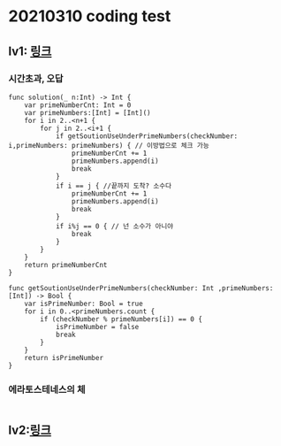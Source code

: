 # 20210310 coding test


## lv1: [링크](https://programmers.co.kr/learn/courses/30/lessons/12921)
### 시간초과, 오답
```
func solution(_ n:Int) -> Int {
    var primeNumberCnt: Int = 0
    var primeNumbers:[Int] = [Int]()
    for i in 2..<n+1 {
        for j in 2..<i+1 {
            if getSoutionUseUnderPrimeNumbers(checkNumber: i,primeNumbers: primeNumbers) { // 이방법으로 체크 가능
                primeNumberCnt += 1
                primeNumbers.append(i)
                break
            }
            if i == j { //끝까지 도착? 소수다
                primeNumberCnt += 1
                primeNumbers.append(i)
                break
            }
            if i%j == 0 { // 넌 소수가 아니야
                break
            }
        }
    }
    return primeNumberCnt
}

func getSoutionUseUnderPrimeNumbers(checkNumber: Int ,primeNumbers:[Int]) -> Bool {
    var isPrimeNumber: Bool = true
    for i in 0..<primeNumbers.count {
        if (checkNumber % primeNumbers[i]) == 0 {
            isPrimeNumber = false
            break
        }
    }
    return isPrimeNumber
}
```
### 에라토스테네스의 체
```
```

## lv2:[링크](https://programmers.co.kr/learn/courses/30/lessons/72411)
